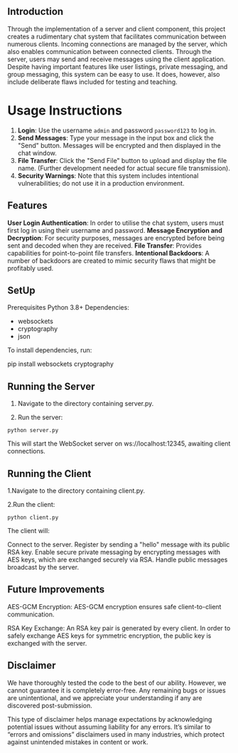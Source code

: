 ## Introduction
Through the implementation of a server and client component, this project creates a rudimentary chat system that facilitates communication between numerous clients. Incoming connections are managed by the server, which also enables communication between connected clients. Through the server, users may send and receive messages using the client application. Despite having important features like user listings, private messaging, and group messaging, this system can be easy to use. It does, however, also include deliberate flaws included for testing and teaching.

# Usage Instructions
1. **Login**: Use the username `admin` and password `password123` to log in.
2. **Send Messages**: Type your message in the input box and click the "Send" button. Messages will be encrypted and then displayed in the chat window.
3. **File Transfer**: Click the "Send File" button to upload and display the file name. (Further development needed for actual secure file transmission).
4. **Security Warnings**: Note that this system includes intentional vulnerabilities; do not use it in a production environment.

## Features
**User Login Authentication**: In order to utilise the chat system, users must first log in using their username and password.
**Message Encryption and Decryption**: For security purposes, messages are encrypted before being sent and decoded when they are received.
**File Transfer**: Provides capabilities for point-to-point file transfers.
**Intentional Backdoors**: A number of backdoors are created to mimic security flaws that might be profitably used.

## SetUp
Prerequisites
Python 3.8+
Dependencies:
- websockets
- cryptography
- json
  
To install dependencies, run:

pip install websockets cryptography

## Running the Server
1. Navigate to the directory containing server.py.

2. Run the server:
   
`python server.py`

This will start the WebSocket server on ws://localhost:12345, awaiting client connections.

## Running the Client
1.Navigate to the directory containing client.py.

2.Run the client:

`python client.py`

The client will:

Connect to the server.
Register by sending a "hello" message with its public RSA key.
Enable secure private messaging by encrypting messages with AES keys, which are exchanged securely via RSA.
Handle public messages broadcast by the server.



## Future Improvements
AES-GCM Encryption: AES-GCM encryption ensures safe client-to-client communication.

RSA Key Exchange: An RSA key pair is generated by every client. In order to safely exchange AES keys for symmetric encryption, the public key is exchanged with the server.


## Disclaimer
We have thoroughly tested the code to the best of our ability. However, we cannot guarantee it is completely error-free. Any remaining bugs or issues are unintentional, and we appreciate your understanding if any are discovered post-submission.

This type of disclaimer helps manage expectations by acknowledging potential issues without assuming liability for any errors. It’s similar to “errors and omissions” disclaimers used in many industries, which protect against unintended mistakes in content or work​.
